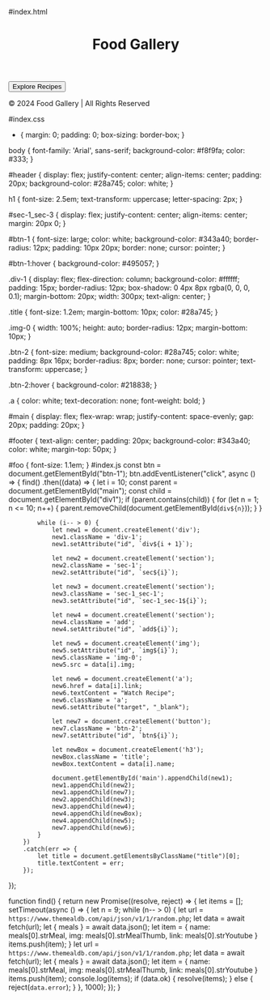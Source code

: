 #index.html
<!DOCTYPE html>
<html lang="en">
<head>
    <meta charset="UTF-8">
    <meta name="viewport" content="width=device-width, initial-scale=1.0">
    <title>Food Gallery</title>
    <link rel="stylesheet" href="index.css"/>
</head>
<header id="header">
    <h1>Food Gallery</h1>
</header>
<body>
    <section id="sec-1_sec-3">
        <button id="btn-1">Explore Recipes</button>
    </section>
    <div id="main" class="aa">
    </div>
</body>
<footer id="footer">
    <p id="foo">© 2024 Food Gallery | All Rights Reserved</p>
</footer>
<script src="index.js"></script>
</html>

#index.css
* {
    margin: 0;
    padding: 0;
    box-sizing: border-box;
}

body {
    font-family: 'Arial', sans-serif;
    background-color: #f8f9fa;
    color: #333;
}

#header {
    display: flex;
    justify-content: center;
    align-items: center;
    padding: 20px;
    background-color: #28a745;
    color: white;
}

h1 {
    font-size: 2.5em;
    text-transform: uppercase;
    letter-spacing: 2px;
}

#sec-1_sec-3 {
    display: flex;
    justify-content: center;
    align-items: center;
    margin: 20px 0;
}

#btn-1 {
    font-size: large;
    color: white;
    background-color: #343a40;
    border-radius: 12px;
    padding: 10px 20px;
    border: none;
    cursor: pointer;
}

#btn-1:hover {
    background-color: #495057;
}

.div-1 {
    display: flex;
    flex-direction: column;
    background-color: #ffffff;
    padding: 15px;
    border-radius: 12px;
    box-shadow: 0 4px 8px rgba(0, 0, 0, 0.1);
    margin-bottom: 20px;
    width: 300px;
    text-align: center;
}

.title {
    font-size: 1.2em;
    margin-bottom: 10px;
    color: #28a745;
}

.img-0 {
    width: 100%;
    height: auto;
    border-radius: 12px;
    margin-bottom: 10px;
}

.btn-2 {
    font-size: medium;
    background-color: #28a745;
    color: white;
    padding: 8px 16px;
    border-radius: 8px;
    border: none;
    cursor: pointer;
    text-transform: uppercase;
}

.btn-2:hover {
    background-color: #218838;
}

.a {
    color: white;
    text-decoration: none;
    font-weight: bold;
}

#main {
    display: flex;
    flex-wrap: wrap;
    justify-content: space-evenly;
    gap: 20px;
    padding: 20px;
}

#footer {
    text-align: center;
    padding: 20px;
    background-color: #343a40;
    color: white;
    margin-top: 50px;
}

#foo {
    font-size: 1.1em;
}
#index.js
const btn = document.getElementById("btn-1");
btn.addEventListener("click", async () => {
    find()
        .then((data) => {
            let i = 10;
            const parent = document.getElementById("main");
            const child = document.getElementById("div1");
            if (parent.contains(child)) {
                for (let n = 1; n <= 10; n++) {
                    parent.removeChild(document.getElementById(`div${n}`));
                }
            }

            while (i-- > 0) {
                let new1 = document.createElement('div');
                new1.className = 'div-1';
                new1.setAttribute("id", `div${i + 1}`);

                let new2 = document.createElement('section');
                new2.className = 'sec-1';
                new2.setAttribute("id", `sec${i}`);

                let new3 = document.createElement('section');
                new3.className = 'sec-1_sec-1';
                new3.setAttribute("id", `sec-1_sec-1${i}`);

                let new4 = document.createElement('section');
                new4.className = 'add';
                new4.setAttribute("id", `add${i}`);

                let new5 = document.createElement('img');
                new5.setAttribute("id", `img${i}`);
                new5.className = 'img-0';
                new5.src = data[i].img;

                let new6 = document.createElement('a');
                new6.href = data[i].link;
                new6.textContent = "Watch Recipe";
                new6.className = 'a';
                new6.setAttribute("target", "_blank");

                let new7 = document.createElement('button');
                new7.className = 'btn-2';
                new7.setAttribute("id", `btn${i}`);

                let newBox = document.createElement('h3');
                newBox.className = 'title';
                newBox.textContent = data[i].name;

                document.getElementById('main').appendChild(new1);
                new1.appendChild(new2);
                new1.appendChild(new7);
                new2.appendChild(new3);
                new3.appendChild(new4);
                new4.appendChild(newBox);
                new4.appendChild(new5);
                new7.appendChild(new6);
            }
        })
        .catch(err => {
            let title = document.getElementsByClassName("title")[0];
            title.textContent = err;
        });
});

function find() {
    return new Promise((resolve, reject) => {
        let items = [];
        setTimeout(async () => {
            let n = 9;
            while (n-- > 0) {
                let url = `https://www.themealdb.com/api/json/v1/1/random.php`;
                let data = await fetch(url);
                let { meals } = await data.json();
                let item = {
                    name: meals[0].strMeal,
                    img: meals[0].strMealThumb,
                    link: meals[0].strYoutube
                }
                items.push(item);
            }
            let url = `https://www.themealdb.com/api/json/v1/1/random.php`;
            let data = await fetch(url);
            let { meals } = await data.json();
            let item = {
                name: meals[0].strMeal,
                img: meals[0].strMealThumb,
                link: meals[0].strYoutube
            }
            items.push(item);
            console.log(items);
            if (data.ok) {
                resolve(items);
            } else {
                reject(`data.error`);
            }
        }, 1000);
    });
}
